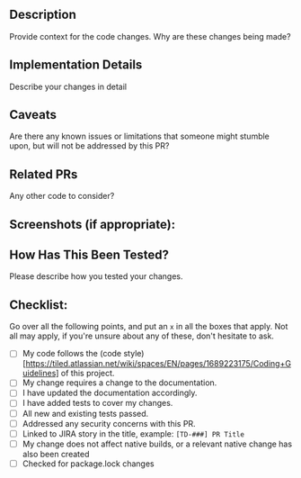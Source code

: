 ## Description
Provide context for the code changes. Why are these changes being made?

## Implementation Details
Describe your changes in detail

## Caveats
Are there any known issues or limitations that someone might stumble upon, but will not be addressed by this PR?

## Related PRs
Any other code to consider?

## Screenshots (if appropriate):

## How Has This Been Tested?
Please describe how you tested your changes.

## Checklist:
Go over all the following points, and put an `x` in all the boxes that apply. Not all may apply, if you're unsure about any of these, don't hesitate to ask.

- [ ] My code follows the (code style)[https://tiled.atlassian.net/wiki/spaces/EN/pages/1689223175/Coding+Guidelines] of this project.
- [ ] My change requires a change to the documentation.
- [ ] I have updated the documentation accordingly.
- [ ] I have added tests to cover my changes.
- [ ] All new and existing tests passed.
- [ ] Addressed any security concerns with this PR.
- [ ] Linked to JIRA story in the title, example: `[TD-###] PR Title`
- [ ] My change does not affect native builds, or a relevant native change has also been created
- [ ] Checked for package.lock changes
